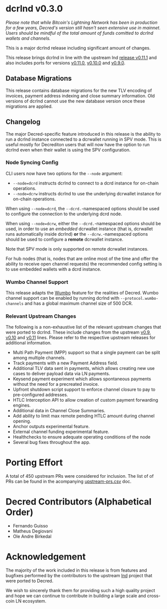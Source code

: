 # dcrlnd v0.3.0

_Please note that while Bitcoin's Lightning Network has been in production for a few years, Decred's version still hasn't seen extensive use in mainnet. Users should be mindful of the total amount of funds comitted to dcrlnd wallets and channels._

This is a major dcrlnd release including significant amount of changes.

This release brings dcrlnd in line with the upstream lnd [release v0.11.1](https://github.com/lightningnetwork/lnd/releases/tag/v0.11.1-beta) and also includes ports for versions [v0.11.0](https://github.com/lightningnetwork/lnd/releases/tag/v0.11.0-beta), [v0.10.0](https://github.com/lightningnetwork/lnd/releases/tag/v0.10.0-beta) and [v0.9.0](https://github.com/lightningnetwork/lnd/releases/tag/v0.9.0-beta).

## Database Migrations

This release contains database migrations for the new TLV encoding of invoices, payment address indexing and close summary information. Old versions of dcrlnd cannot use the new database version once these migrations are applied.

## Changelog

The major Decred-specific feature introduced in this release is the ability to run a dcrlnd instance connected to a dcrwallet running in SPV mode. This is useful mostly for Decrediton users that will now have the option to run dcrlnd even when their wallet is using the SPV configuration.

### Node Syncing Config

CLI users now have two options for the `--node` argument:

  - `--node=dcrd` instructs dcrlnd to connect to a dcrd instance for on-chain operations.
  - `--node=dcrw` instructs dcrlnd to use the underlying dcrwallet instance for on-chain operations.

When using `--node=dcrd`, the `--dcrd.`-namespaced options should be used to configure the connection to the underlying dcrd node.

When using `--node=dcrw`, either the `--dcrd.`-namespaced options should be used, in order to use an _embedded_ dcrwallet instance (that is, dcrwallet runs automatically inside dcrlnd) **or** the `--dcrw.`-namespaced options should be used to configure a __remote__ dcrwallet instance.

Note that SPV mode is only supported on remote dcrwallet instances.

For hub nodes (that is, nodes that are online most of the time and offer the ability to receive open channel requests) the recommended config setting is to use embedded wallets with a dcrd instance.

### Wumbo Channel Support

This release adapts the [Wumbo](https://github.com/lightningnetwork/lnd/pull/4429) feature for the realities of Decred. Wumbo channel support can be enabled by running dcrlnd with `--protocol.wumbo-channels` and has a global maximum channel size of 500 DCR.

### Relevant Upstream Changes

The following is a non-exhaustive list of the relevant upstream changes that were ported to dcrlnd. These include changes from the upstream [v0.9](https://github.com/decred/dcrlnd/pull/74), [v0.10](https://github.com/decred/dcrlnd/pull/99) and [v0.11](https://github.com/decred/dcrlnd/pull/103) lines. Please refer to the respective upstream releases for additional information.

  - Multi Path Payment (MPP) support so that a single payment can be split among multiple channels.
  - Track payments with a new Payment Address field.
  - Additional TLV data sent in payments, which allows creating new use cases to deliver payload data via LN payments.
  - Keysend payment experiment which allows spontaneous payments without the need for a precreated invoice.
  - Upfront shutdown script support to enforce channel closure to pay to pre-configured addresses.
  - HTLC Interception API to allow creation of custom payment forwarding engines.
  - Additional data in Channel Close Summaries.
  - Add ability to limit max remote pending HTLC amount during channel opening.
  - Anchor outputs experimental feature.
  - External channel funding experimental feature.
  - Healthchecks to ensure adequate operating conditions of the node
  - Several bug fixes throughout the app.

# Porting Effort

A total of 450 upstream PRs were considered for inclusion. The list of of PRs can be found in the acompanying [upstream-prs.csv](/docs/upstream-prs.csv) doc.


# Decred Contributors (Alphabetical Order)

  - Fernando Guisso
  - Matheus Degiovani
  - Ole Andre Birkedal

# Acknowledgement

The majority of the work included in this release is from features and bugfixes performed by the contributors to the upstream [lnd](https://github.com/lightningnetwork/lnd) project that were ported to Decred.

We wish to sincerely thank them for providing such a high quality project and hope we can continue to contribute in building a large scale and cross-coin LN ecosystem.

